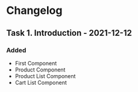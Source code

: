 # Changelog
## Task 1. Introduction - 2021-12-12
### Added
- First Component
- Product Component
- Product List Component
- Cart List Component
